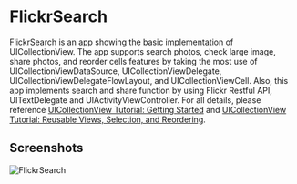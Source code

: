 FlickrSearch
==========

FlickrSearch is an app showing the basic implementation of UICollectionView. The app supports search photos, check large image, share photos, and reorder cells features by taking the most use of UICollectionViewDataSource, UICollectionViewDelegate,  UICollectionViewDelegateFlowLayout, and  UICollectionViewCell. Also, this app implements search and share function by using Flickr Restful API, UITextDelegate and UIActivityViewController. For all details, please reference [UICollectionView Tutorial: Getting Started](https://www.raywenderlich.com/136159/uicollectionview-tutorial-getting-started) and [UICollectionView Tutorial: Reusable Views, Selection, and Reordering](https://www.raywenderlich.com/136161/uicollectionview-tutorial-reusable-views-selection-reordering).

## Screenshots
![FlickrSearch](https://github.com/soapyigu/30SwiftProjects/blob/master/Project%2018%20-%20FlickrSearch/FlickrSearch.gif)
